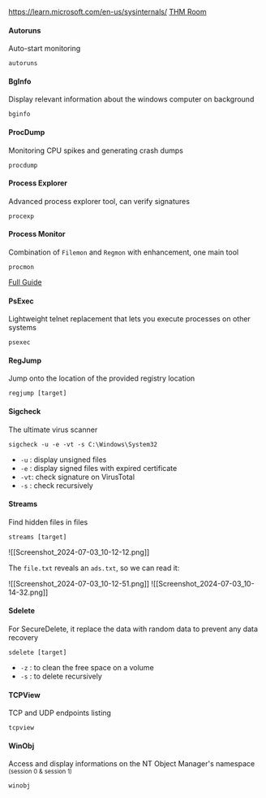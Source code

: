 https://learn.microsoft.com/en-us/sysinternals/
[THM Room](https://tryhackme.com/r/room/btsysinternalssg)
#### Autoruns
Auto-start monitoring
```shell
autoruns
```

#### BgInfo
Display relevant information about the windows computer on background
```shell
bginfo
```

#### ProcDump
Monitoring CPU spikes and generating crash dumps
```shell
procdump
```

#### Process Explorer
Advanced process explorer tool, can verify signatures
```shell
procexp
```

#### Process Monitor
Combination of `Filemon` and `Regmon` with enhancement, one main tool
```shell
procmon
```
[Full Guide](https://adamtheautomator.com/procmon/)

#### PsExec
Lightweight telnet replacement that lets you execute processes on other systems
```shell
psexec
```

#### RegJump
Jump onto the location of the provided registry location
```shell
regjump [target]
```

#### Sigcheck
The ultimate virus scanner
```shell
sigcheck -u -e -vt -s C:\Windows\System32
```
- `-u` : display unsigned files
- `-e` : display signed files with expired certificate
- `-vt`: check signature on VirusTotal
- `-s` : check recursively
#### Streams
Find hidden files in files
```shell
streams [target] 
```
![[Screenshot_2024-07-03_10-12-12.png]]

The `file.txt` reveals an `ads.txt`, so we can read it:

![[Screenshot_2024-07-03_10-12-51.png]]
![[Screenshot_2024-07-03_10-14-32.png]]

#### Sdelete
For SecureDelete, it replace the data with random data to prevent any data recovery
```shell
sdelete [target]
```
- `-z` : to clean the free space on a volume
- `-s` : to delete recursively


#### TCPView
TCP and UDP endpoints listing
```shell
tcpview
```

#### WinObj
Access and display informations on the NT Object Manager's namespace <small>(session 0 & session 1)</small>
```shell
winobj
```

